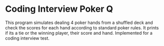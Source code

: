 # Coding Interview Poker Q
This program simulates dealing 4 poker hands from a shuffled deck and check the scores
for each hand according to standard poker rules. It prints if its a tie or the winning player, their score
and hand.
Implemented for a coding interview test.